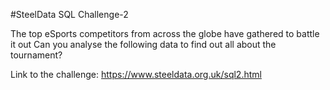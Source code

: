 #SteelData SQL Challenge-2

The top eSports competitors from across the globe have gathered to battle it out
Can you analyse the following data to find out all about the tournament?

Link to the challenge: https://www.steeldata.org.uk/sql2.html
